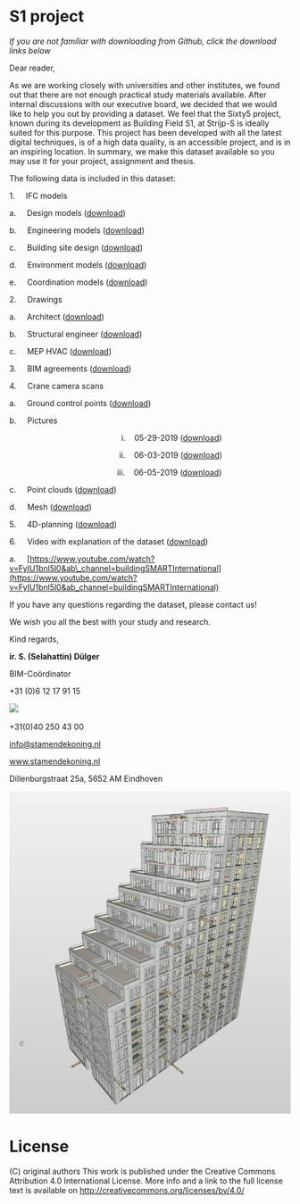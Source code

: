 # S1 project 
_If you are not familiar with downloading from Github, click the download links below_

Dear reader,

As we are working closely with universities and other institutes, we found out that there are not enough practical study materials available. After internal discussions with our executive board, we decided that we would like to help you out by providing a dataset. We feel that the Sixty5 project, known during its development as Building Field S1, at Strijp-S is ideally suited for this purpose. This project has been developed with all the latest digital techniques, is of a high data quality, is an accessible project, and is in an inspiring location. In summary, we make this dataset available so you may use it for your project, assignment and thesis.

The following data is included in this dataset:

1.     IFC models

a.     Design models ([download](https://app21.connect.trimble.com/tc/api/2.0/s/LevkH6UxceWf2CrQmM7hg-bk4qPLNbA59Yy2BBcwOA3xdTtABytHZ-ujU2i9xvYR/download))

b.     Engineering models ([download](https://app21.connect.trimble.com/tc/api/2.0/s/9OiYR4Ezs66anlHPqRCwND0TO9vt4k-EqLGcTpDYtPUpEGPLEmuiIIuXRNFg6BB1/download))

c.     Building site design ([download](https://app21.connect.trimble.com/tc/api/2.0/s/L6EFW3X3FJjk44oARjaLDdf-k_6IM4lkosOe6cq5FdEK5vScixbotLLxKVkw1-zs/download))

d.     Environment models ([download](https://app21.connect.trimble.com/tc/api/2.0/s/fermuzkOErtW2x0s7u9Wdf7UAUasD3XrR3odkusKjcO7ONSFPFr-OEbPnNztNAVj/download))

e.     Coordination models ([download](https://app21.connect.trimble.com/tc/api/2.0/s/y_LeQ11f4jynfgVXoRCvWp-3m2kQsQ28QQOcXSEfsfERrU2MRsWDt9ua-AcrpoJp/download))

2.     Drawings

a.     Architect ([download](https://app21.connect.trimble.com/tc/api/2.0/s/PT5D5vzIcOTxVFVv6IZvsarAgIgfh34HBcmKnUUkdYX3Q3gPv5aOkFhsPbs8CAPf/download))

b.     Structural engineer ([download](https://app21.connect.trimble.com/tc/api/2.0/s/ET9Rl56tD-wJMFU56ecXxQlg6OqW9432VRmzAaYwSKt-trwEWNgVXgC_bwE6vVFR/download))

c.     MEP HVAC ([download](https://app21.connect.trimble.com/tc/api/2.0/s/o04jx93za5otnwU7NkRTynzIg4sYTw0xOTQioRfeVPlVn-c_F6Mek1cE9qX-6sdb/download))


3.     BIM agreements ([download](https://app21.connect.trimble.com/tc/api/2.0/s/mASAYbqdwDLtV6erjJcCY2uXCdVhcBoPI_PEkHamzVRXPSvQDRTy8jaei-bG_2Aj/download))

4.     Crane camera scans

a.     Ground control points ([download](https://app21.connect.trimble.com/tc/api/2.0/s/NCoDwo4KCMNmkKiXO2zlsqlYt-3yFWas6tPccat6-_7inqc19Ht9HE3i4I3sU0a2/download))

b.     Pictures

                                                   i.    05-29-2019 ([download](https://app21.connect.trimble.com/tc/api/2.0/s/Xrly0HUW1pNlNLjybgBEU8fAdutAupku2WTa6aZJ1ykEhpxgcfOhftNW1zFeHjZw/download))

                                                  ii.    06-03-2019 ([download](https://app21.connect.trimble.com/tc/api/2.0/s/gcpMkmrEq9Yi2qdojCSl5WnJcWM9YOX3A6DSbMI8gIj8QnYKLGT4vtSLv_5gJAIY/download))

                                                 iii.    06-05-2019 ([download](https://app21.connect.trimble.com/tc/api/2.0/s/04lzXU38rUW9yc9JYc8Ga7t8Jy_2QnBiZqjNpEcaxcnrPLPgx1dOiXDpwgcQ9dCX/download))

c.     Point clouds ([download](https://app21.connect.trimble.com/tc/api/2.0/s/mJznz7AoXjHC-f4qKRft4sdKJgwb55feeV1Dnu89tiXLiCseI5uhnUuMBHXcPIGf/download))

d.     Mesh ([download](https://app21.connect.trimble.com/tc/api/2.0/s/qgKB_Nc7JkpvB12fTLoKQ3NF6BCaFoD9Id4b4C8ZSaGBv9DGE8zn7BnJOAyqMGRk/download))

5.     4D-planning ([download](https://app21.connect.trimble.com/tc/api/2.0/s/B86GMfAsTRD2410OUBbb57LpMdi9TV27LBX5KbAg5DsDc_VjlLfh3ncKSYd5JyTe/download))

6.     Video with explanation of the dataset ([download](https://app21.connect.trimble.com/tc/api/2.0/s/HI6VKvFIPv23_1ZP8zKrvcgqIxBjwYQF5xSKcoxyhQee2WMfHhYuHzLz0U5-sBvS/download))

a.     [https://www.youtube.com/watch?v=FyIU1bnl5l0&ab\_channel=buildingSMARTInternational](https://www.youtube.com/watch?v=FyIU1bnl5l0&ab_channel=buildingSMARTInternational)

If you have any questions regarding the dataset, please contact us!

We wish you all the best with your study and research.

Kind regards,

**ir. S. (Selahattin) Dülger**

BIM-Coördinator

+31 (0)6 12 17 91 15

![](//:0)

+31(0)40 250 43 00                                         

[info@stamendekoning.nl](mailto:info@stamendekoning.nl)

www.stamendekoning.nl

Dillenburgstraat 25a, 5652 AM Eindhoven


![image](S1-building.png)

# License

(C) original authors
This work is published under the Creative Commons Attribution 4.0 International License. 
More info and a link to the full license text is available on http://creativecommons.org/licenses/by/4.0/



